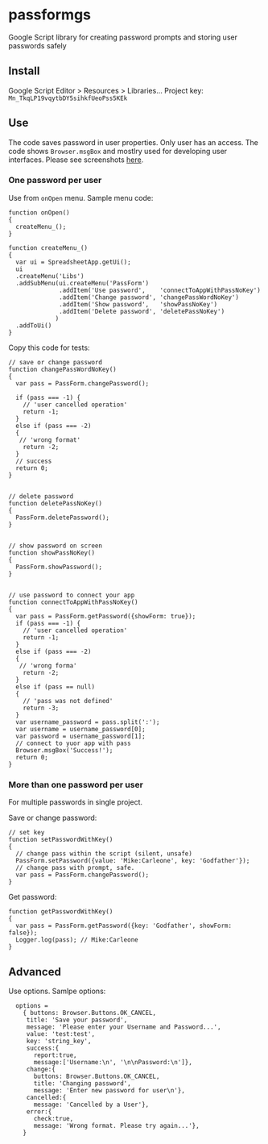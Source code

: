 # passformgs
Google Script library for creating password prompts and storing user passwords safely

## Install
Google Script Editor > Resources > Libraries...
Project key: 
`Mn_TkqLP19vqytbDY5sihkfUeoPss5KEk`

## Use

The code saves password in user properties. Only user has an access.
The code shows `Browser.msgBox` and mostlry used for developing user interfaces. Please see screenshots [here](https://sheetswithmaxmakhrov.wordpress.com/2019/10/02/sample-password-form-google-script/).


### One password per user

Use from `onOpen` menu. Sample menu code:

    function onOpen()
    {
      createMenu_();
    }
    
    function createMenu_()
    {
      var ui = SpreadsheetApp.getUi();
      ui 
      .createMenu('Libs')
      .addSubMenu(ui.createMenu('PassForm')
                  .addItem('Use password',    'connectToAppWithPassNoKey')
                  .addItem('Change password', 'changePassWordNoKey')
                  .addItem('Show password',   'showPassNoKey') 
                  .addItem('Delete password', 'deletePassNoKey') 
                 ) 
      .addToUi()
    }

Copy this code for tests:

    // save or change password
    function changePassWordNoKey()
    {
      var pass = PassForm.changePassword();
      
      if (pass === -1) { 
        // 'user cancelled operation'
        return -1;
      }
      else if (pass === -2)
      {
       // 'wrong format'
        return -2;
      }
      // success
      return 0;  
    }
    
    
    // delete password
    function deletePassNoKey()
    {
      PassForm.deletePassword();  
    }
    
    
    // show password on screen
    function showPassNoKey()
    {
      PassForm.showPassword();  
    }

    
    // use password to connect your app
    function connectToAppWithPassNoKey()
    {
      var pass = PassForm.getPassword({showForm: true});  
      if (pass === -1) { 
        // 'user cancelled operation'
        return -1;
      }
      else if (pass === -2)
      {
       // 'wrong forma'
        return -2;
      }  
      else if (pass == null)
      {
        // 'pass was not defined'  
        return -3;
      }
      var username_password = pass.split(':');  
      var username = username_password[0];
      var password = username_password[1];   
      // connect to yuor app with pass 
      Browser.msgBox('Success!');
      return 0;   
    }




### More than one password per user

For multiple passwords in single project.

Save or change password:

    // set key
    function setPasswordWithKey()
    { 
      // change pass within the script (silent, unsafe)
      PassForm.setPassword({value: 'Mike:Carleone', key: 'Godfather'}); 
      // change pass with prompt, safe.
      var pass = PassForm.changePassword();
    }

Get password:

    function getPasswordWithKey()
    {        
      var pass = PassForm.getPassword({key: 'Godfather', showForm: false});
      Logger.log(pass); // Mike:Carleone  
    }


## Advanced
Use options. Samlpe options:

      options = 
        { buttons: Browser.Buttons.OK_CANCEL, 
         title: 'Save your password', 
         message: 'Please enter your Username and Password...',
         value: 'test:test',
         key: 'string_key',
         success:{
           report:true, 
           message:['Username:\n', '\n\nPassword:\n']}, 
         change:{
           buttons: Browser.Buttons.OK_CANCEL, 
           title: 'Changing password', 
           message: 'Enter new password for user\n'}, 
         cancelled:{
           message: 'Cancelled by a User'}, 
         error:{
           check:true, 
           message: 'Wrong format. Please try again...'}, 
        }
    
      
